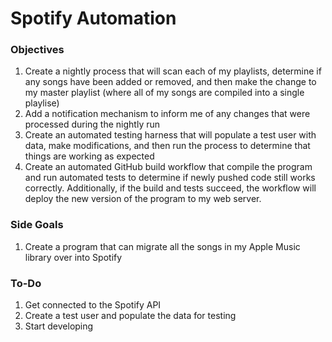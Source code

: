 # Spotify Automation

### Objectives
1. Create a nightly process that will scan each of my playlists, determine if any songs have been added or removed, and then make the change to my master playlist (where all of my songs are compiled into a single playlise)
2. Add a notification mechanism to inform me of any changes that were processed during the nightly run
3. Create an automated testing harness that will populate a test user with data, make modifications, and then run the process to determine that things are working as expected
4. Create an automated GitHub build workflow that compile the program and run automated tests to determine if newly pushed code still works correctly. Additionally, if the build and tests succeed, the workflow will deploy the new version of the program to my web server.

### Side Goals
1. Create a program that can migrate all the songs in my Apple Music library over into Spotify

### To-Do
1. Get connected to the Spotify API
2. Create a test user and populate the data for testing
3. Start developing